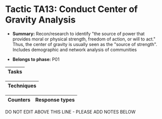 # Tactic TA13: Conduct Center of Gravity Analysis

* **Summary:** Recon/research to identify "the source of power that provides moral or physical strength, freedom of action, or will to act." Thus, the center of gravity is usually seen as the "source of strength". Includes demographic and network analysis of communities

* **Belongs to phase:** P01



| Tasks |
| ----- |



| Techniques |
| ---------- |



| Counters | Response types |
| -------- | -------------- |


DO NOT EDIT ABOVE THIS LINE - PLEASE ADD NOTES BELOW